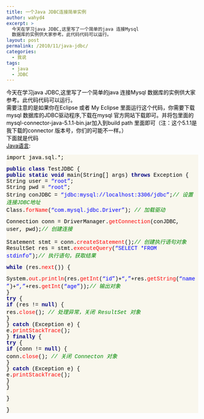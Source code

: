 ```yaml
---
title: 一个Java JDBC连接简单实例
author: wahyd4
excerpt: >
  今天在学习java JDBC,这里写了一个简单的java 连接Mysql
  数据库的实例供大家参考。此代码代码可以运行。
layout: post
permalink: /2010/11/java-jdbc/
categories:
  - 我说
tags:
  - java
  - JDBC
---
```

<div style="background: #fdfdfd; color: black;">
  今天在学习java JDBC,这里写了一个简单的java 连接Mysql 数据库的实例供大家参考。此代码代码可以运行。
</div>

<div style="background: #fdfdfd; color: black;">
  需要注意的是如果你在Eclipse 或者 My Eclipse 里面运行这个代码，你需要下载mysql 数据库的JDBC驱动程序,下载在mysql 官方网站下载即可。并将包里面的mysql-connector-java-5.1.1-bin.jar加入到build path 里面即可（注：这个5.1.1是我下载的connector 版本号，你们的可能不一样。）
</div>

<div style="background: #fdfdfd; color: black;">
  下面就是代码
</div>

<div style="background: #fdfdfd; color: black;">
  <span style="text-decoration: underline;">Java语言</span>:
</div>

<div class="source" style="font-family: '[object HTMLOptionElement]', Consolas, 'Lucida Console', 'Courier New'; color: #000000; background-color: #f9f7ed;">
  <p>
    <span style="color: #000000;">import</span> <span style="color: #000000;">java.sql.*</span>;
  </p>
  
  <p>
    <span style="color: #000080; font-weight: bold;">public</span> <span style="color: #000080; font-weight: bold;">class</span> <span style="color: #000000;">TestJDBC</span> <span style="color: #000000;">{</span><br /> <span style="color: #000080; font-weight: bold;">public</span> <span style="color: #000080; font-weight: bold;">static</span> <span style="color: #000080; font-weight: bold;">void</span> <span style="color: #000000;">main</span>(<span style="color: #000000;">String</span><span style="color: #000000;">[]</span> <span style="color: #000000;">args</span>) <span style="color: #000080; font-weight: bold;">throws</span> <span style="color: #000000;">Exception</span> <span style="color: #000000;">{</span><br /> <span style="color: #000000;">String</span> <span style="color: #000000;">user</span> <span style="color: #000000;">=</span> <span style="color: #0000ff;">“root”</span>;<br /> <span style="color: #000000;">String</span> <span style="color: #000000;">pwd</span> <span style="color: #000000;">=</span> <span style="color: #0000ff;">“root”</span>;<br /> <span style="color: #000000;">String</span> <span style="color: #000000;">conJDBC</span> <span style="color: #000000;">=</span> <span style="color: #0000ff;">“jdbc:mysql://localhost:3306/jdbc”</span>;<span style="color: #008800; font-style: italic;">// 设置连接JDBC地址</span><br /> <span style="color: #000000;">Class</span><span style="color: #000000;">.</span><span style="color: #ff0000;">forName</span>(<span style="color: #0000ff;">“com.mysql.jdbc.Driver”</span>); <span style="color: #008800; font-style: italic;">// 加载驱动</span>
  </p>
  
  <p>
    <span style="color: #000000;">Connection</span> <span style="color: #000000;">conn</span> <span style="color: #000000;">=</span> <span style="color: #000000;">DriverManager</span><span style="color: #000000;">.</span><span style="color: #ff0000;">getConnection</span>(<span style="color: #000000;">conJDBC</span><span style="color: #000000;">,</span> <span style="color: #000000;">user</span><span style="color: #000000;">,</span> <span style="color: #000000;">pwd</span>);<span style="color: #008800; font-style: italic;">// 创建连接</span>
  </p>
  
  <p>
    <span style="color: #000000;">Statement</span> <span style="color: #000000;">stmt</span> <span style="color: #000000;">=</span> <span style="color: #000000;">conn</span><span style="color: #000000;">.</span><span style="color: #ff0000;">createStatement</span>();<span style="color: #008800; font-style: italic;">// 创建执行语句对象</span><br /> <span style="color: #000000;">ResultSet</span> <span style="color: #000000;">res</span> <span style="color: #000000;">=</span> <span style="color: #000000;">stmt</span><span style="color: #000000;">.</span><span style="color: #ff0000;">executeQuery</span>(<span style="color: #0000ff;">“SELECT *FROM stdinfo”</span>);<span style="color: #008800; font-style: italic;">// 执行语句，获取结果</span>
  </p>
  
  <p>
    <span style="color: #000080; font-weight: bold;">while</span> (<span style="color: #000000;">res</span><span style="color: #000000;">.</span><span style="color: #ff0000;">next</span>()) <span style="color: #000000;">{</span>
  </p>
  
  <p>
    <span style="color: #000000;">System</span><span style="color: #000000;">.</span><span style="color: #ff0000;">out</span><span style="color: #000000;">.</span><span style="color: #ff0000;">println</span>(<span style="color: #000000;">res</span><span style="color: #000000;">.</span><span style="color: #ff0000;">getInt</span>(<span style="color: #0000ff;">“id”</span><span style="color: #000000;">)+</span><span style="color: #0000ff;">“,”</span><span style="color: #000000;">+</span><span style="color: #000000;">res</span><span style="color: #000000;">.</span><span style="color: #ff0000;">getString</span>(<span style="color: #0000ff;">“name”</span><span style="color: #000000;">)+</span><span style="color: #0000ff;">“,”</span><span style="color: #000000;">+</span><span style="color: #000000;">res</span><span style="color: #000000;">.</span><span style="color: #ff0000;">getInt</span>(<span style="color: #0000ff;">“age”</span>));<span style="color: #008800; font-style: italic;">// 输出对象</span><br /> <span style="color: #000000;">}</span><br /> <span style="color: #000080; font-weight: bold;">try</span> <span style="color: #000000;">{</span><br /> <span style="color: #000080; font-weight: bold;">if</span> (<span style="color: #000000;">res</span> <span style="color: #000000;">!=</span> <span style="color: #000080; font-weight: bold;">null</span>) <span style="color: #000000;">{</span><br /> <span style="color: #000000;">res</span><span style="color: #000000;">.</span><span style="color: #ff0000;">close</span>(); <span style="color: #008800; font-style: italic;">// 处理异常，关闭 ResultSet 对象</span><br /> <span style="color: #000000;">}</span><br /> <span style="color: #000000;">}</span> <span style="color: #000080; font-weight: bold;">catch</span> (<span style="color: #000000;">Exception</span> <span style="color: #000000;">e</span>) <span style="color: #000000;">{</span><br /> <span style="color: #000000;">e</span><span style="color: #000000;">.</span><span style="color: #ff0000;">printStackTrace</span>();<br /> <span style="color: #000000;">}</span> <span style="color: #000080; font-weight: bold;">finally</span> <span style="color: #000000;">{</span><br /> <span style="color: #000080; font-weight: bold;">try</span> <span style="color: #000000;">{</span><br /> <span style="color: #000080; font-weight: bold;">if</span> (<span style="color: #000000;">conn</span> <span style="color: #000000;">!=</span> <span style="color: #000080; font-weight: bold;">null</span>) <span style="color: #000000;">{</span><br /> <span style="color: #000000;">conn</span><span style="color: #000000;">.</span><span style="color: #ff0000;">close</span>(); <span style="color: #008800; font-style: italic;">// 关闭 Connecton 对象</span><br /> <span style="color: #000000;">}</span><br /> <span style="color: #000000;">}</span> <span style="color: #000080; font-weight: bold;">catch</span> (<span style="color: #000000;">Exception</span> <span style="color: #000000;">e</span>) <span style="color: #000000;">{</span><br /> <span style="color: #000000;">e</span><span style="color: #000000;">.</span><span style="color: #ff0000;">printStackTrace</span>();<br /> <span style="color: #000000;">}</span><br /> <span style="color: #000000;">}</span>
  </p>
  
  <p>
    <span style="color: #000000;">}</span>
  </p>
  
  <p>
    <span style="color: #000000;">}</span>
  </p>
</div>